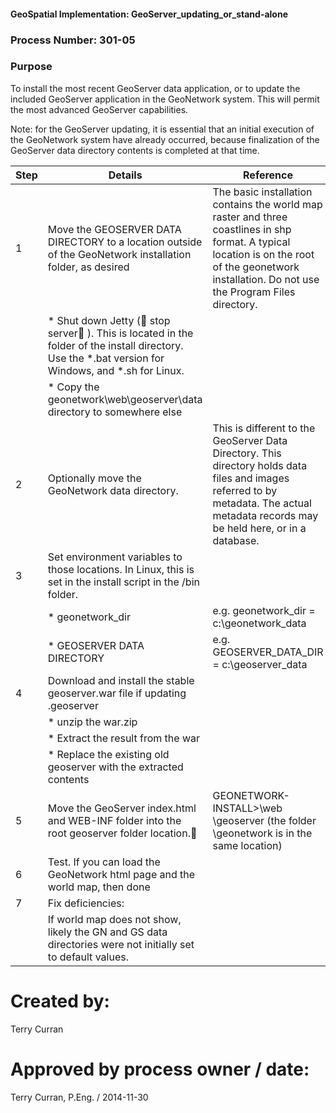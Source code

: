 #### GeoSpatial Implementation: GeoServer_updating_or_stand-alone

### Process Number: 301-05

### Purpose

To install the most recent GeoServer data application, or to update the included GeoServer application in the GeoNetwork system.  This will permit the most advanced GeoServer capabilities.

Note: for the GeoServer updating, it is essential that an initial execution of the GeoNetwork system have already occurred, because finalization of the GeoServer data directory contents is completed at that time.

|**Step** |**Details**	                                                     |**Reference** 
|---------|-------------------------------------------------------------------|--------------
| 1	    	|Move the GEOSERVER DATA DIRECTORY to a location outside of the GeoNetwork installation folder, as desired | The basic installation contains the world map raster and three coastlines in shp format.  A typical location is on the root of the geonetwork installation.  Do not use the Program Files directory.
|					| * Shut down Jetty ( stop server ).  This is located in the <bin> folder of the install directory.  Use the *.bat version for Windows, and *.sh for Linux.
|					| * Copy the geonetwork\web\geoserver\data directory to somewhere else
| 2       |Optionally move the GeoNetwork data directory.|This is different to the GeoServer Data Directory.  This directory holds data files and images referred to by metadata.  The actual metadata records may be held here, or in a database.
| 3       |Set environment variables to those locations.  In Linux, this is set in the install script in the <install dir>/bin folder.
|					| * geonetwork_dir   | e.g.  geonetwork_dir  = c:\geonetwork_data
|					| * GEOSERVER DATA DIRECTORY | e.g. GEOSERVER_DATA_DIR  = c:\geoserver_data 
| 4       | Download and install the stable geoserver.war file if updating .geoserver
|					| * unzip the war.zip
|					| * Extract the result from the war
|					| * Replace the existing old geoserver with the extracted contents
| 5	      |Move the GeoServer index.html and WEB-INF folder into the root geoserver folder location. |GEONETWORK- INSTALL>\web \geoserver (the folder \geonetwork is in the same location)
| 6       |Test.  If you can load the GeoNetwork html page and the world map, then done
| 7	      |Fix deficiencies:
|					|If world map does not show, likely the GN and GS data directories were not initially set to default values.


Created by:
====
Terry Curran

Approved by process owner / date:
===
Terry Curran, P.Eng. / 2014-11-30
